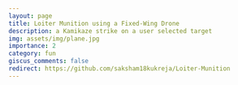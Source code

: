 ```yaml
---
layout: page
title: Loiter Munition using a Fixed-Wing Drone
description: a Kamikaze strike on a user selected target
img: assets/img/plane.jpg
importance: 2
category: fun
giscus_comments: false
redirect: https://github.com/saksham18kukreja/Loiter-Munition
---
```


